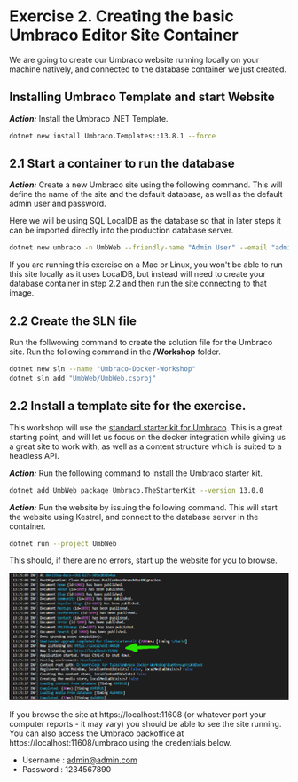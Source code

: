 # Exercise 2. Creating the basic Umbraco Editor Site Container

We are going to create our Umbraco website running locally on your machine natively, and connected to the database container we just created.

## Installing Umbraco Template and start Website

***Action:*** Install the Umbraco .NET Template.

```bash
dotnet new install Umbraco.Templates::13.8.1 --force
```

## 2.1 Start a container to run the database

***Action:*** Create a new Umbraco site using the following command. This will define the name of the site and the default database, as well as the default admin user and password. 

Here we will be using SQL LocalDB as the database so that in later steps it can be imported directly into the production database server. 

```bash
dotnet new umbraco -n UmbWeb --friendly-name "Admin User" --email "admin@admin.com" --password "1234567890" --connection-string "Server=localhost;Database=UmbracoDb;User Id=sa;Password=SQL_PassW0rd!!;TrustServerCertificate=true"
```

If you are running this exercise on a Mac or Linux, you won't be able to run this site locally as it uses LocalDB, but instead will need to create your database container in step 2.2 and then run the site connecting to that image.

## 2.2 Create the SLN file

Run the follwowing command to create the solution file for the Umbraco site. Run the following command in the **/Workshop** folder.

```bash
dotnet new sln --name "Umbraco-Docker-Workshop"
dotnet sln add "UmbWeb/UmbWeb.csproj"
```

## 2.2 Install a template site for the exercise. 

This workshop will use the [standard starter kit for Umbraco](https://www.nuget.org/packages/Umbraco.TheStarterKit). This is a great starting point, and will let us focus on the docker integration while giving us a great site to work with, as well as a content structure which is suited to a headless API.

***Action:*** Run the following command to install the Umbraco starter kit.

```bash
dotnet add UmbWeb package Umbraco.TheStarterKit --version 13.0.0
```

***Action:*** Run the website by issuing the following command. This will start the website using Kestrel, and connect to the database server in the container.

```bash
dotnet run --project UmbWeb
```

This should, if there are no errors, start up the website for you to browse.

![2_run_site](media/2_run_site.png)

If you browse the site at https://localhost:11608 (or whatever port your computer reports - it may vary) you should be able to see the site running. You can also access the Umbraco backoffice at https://localhost:11608/umbraco using the credentials below.

- Username : admin@admin.com
- Password : 1234567890



